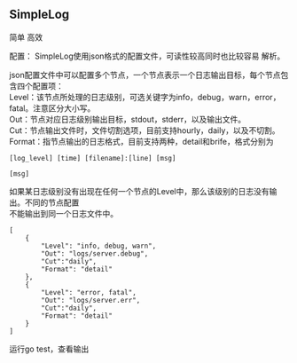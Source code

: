 ## SimpleLog
简单 高效

配置：
SimpleLog使用json格式的配置文件，可读性较高同时也比较容易
解析。

json配置文件中可以配置多个节点，一个节点表示一个日志输出目标，每个节点包含四个配置项：    
Level：该节点所处理的日志级别，可选关键字为info，debug，warn，error，fatal。注意区分大小写。    
Out：节点对应日志级别输出目标，stdout，stderr，以及输出文件。    
Cut：节点输出文件时，文件切割选项，目前支持hourly，daily，以及不切割。    
Format：指节点输出的日志格式，目前支持两种，detail和brife，格式分别为   

``` 
[log_level] [time] [filename]:[line] [msg]  

[msg]
```
如果某日志级别没有出现在任何一个节点的Level中，那么该级别的日志没有输出。不同的节点配置    
不能输出到同一个日志文件中。


```
[
	{
		"Level": "info, debug, warn",
		"Out": "logs/server.debug",
		"Cut":"daily",
		"Format": "detail"
	},
	{
		"Level": "error, fatal",
		"Out": "logs/server.err",
		"Cut":"daily",
		"Format": "detail"
	}
]
```

运行go test，查看输出
